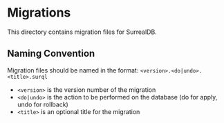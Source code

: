 # Migrations

This directory contains migration files for SurrealDB.

## Naming Convention

Migration files should be named in the format: `<version>.<do|undo>.<title>.surql`

- `<version>` is the version number of the migration
- `<do|undo>` is the action to be performed on the database (do for apply, undo for rollback)
- `<title>` is an optional title for the migration
